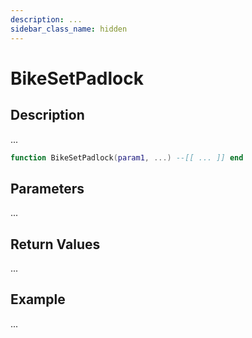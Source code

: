 ```yaml
---
description: ...
sidebar_class_name: hidden
---
```


# BikeSetPadlock

## Description

...

```lua
function BikeSetPadlock(param1, ...) --[[ ... ]] end
```

## Parameters

...

## Return Values

...

## Example

...

